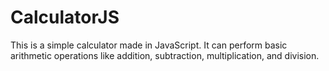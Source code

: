 # CalculatorJS
This is a simple calculator made in JavaScript. It can perform basic arithmetic operations like addition, subtraction, multiplication, and division.
